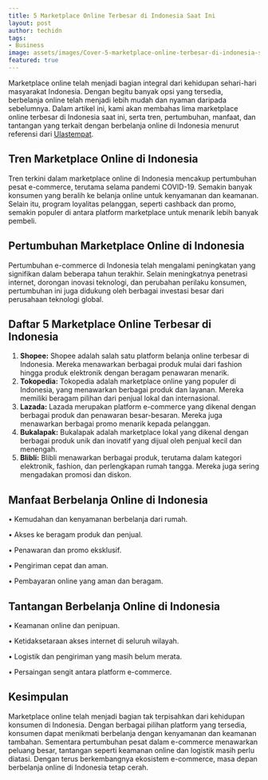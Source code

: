 ```yaml
---
title: 5 Marketplace Online Terbesar di Indonesia Saat Ini
layout: post
author: techidn
tags:
- Business
image: assets/images/Cover-5-marketplace-online-terbesar-di-indonesia-saat-ini.jpg
featured: true
---
```


Marketplace online telah menjadi bagian integral dari kehidupan sehari-hari masyarakat Indonesia. Dengan begitu banyak opsi yang tersedia, berbelanja online telah menjadi lebih mudah dan nyaman daripada sebelumnya. Dalam artikel ini, kami akan membahas lima marketplace online terbesar di Indonesia saat ini, serta tren, pertumbuhan, manfaat, dan tantangan yang terkait dengan berbelanja online di Indonesia menurut referensi dari [Ulastempat](https://www.ulastempat.com).

## Tren Marketplace Online di Indonesia
Tren terkini dalam marketplace online di Indonesia mencakup pertumbuhan pesat e-commerce, terutama selama pandemi COVID-19. Semakin banyak konsumen yang beralih ke belanja online untuk kenyamanan dan keamanan. Selain itu, program loyalitas pelanggan, seperti cashback dan promo, semakin populer di antara platform marketplace untuk menarik lebih banyak pembeli.

## Pertumbuhan Marketplace Online di Indonesia
Pertumbuhan e-commerce di Indonesia telah mengalami peningkatan yang signifikan dalam beberapa tahun terakhir. Selain meningkatnya penetrasi internet, dorongan inovasi teknologi, dan perubahan perilaku konsumen, pertumbuhan ini juga didukung oleh berbagai investasi besar dari perusahaan teknologi global.

## Daftar 5 Marketplace Online Terbesar di Indonesia
1.	**Shopee:** Shopee adalah salah satu platform belanja online terbesar di Indonesia. Mereka menawarkan berbagai produk mulai dari fashion hingga produk elektronik dengan beragam penawaran menarik.
2.	**Tokopedia:** Tokopedia adalah marketplace online yang populer di Indonesia, yang menawarkan berbagai produk dan layanan. Mereka memiliki beragam pilihan dari penjual lokal dan internasional.
3.	**Lazada:** Lazada merupakan platform e-commerce yang dikenal dengan berbagai produk dan penawaran besar-besaran. Mereka juga menawarkan berbagai promo menarik kepada pelanggan.
4.	**Bukalapak:** Bukalapak adalah marketplace lokal yang dikenal dengan berbagai produk unik dan inovatif yang dijual oleh penjual kecil dan menengah.
5.	**Blibli:** Blibli menawarkan berbagai produk, terutama dalam kategori elektronik, fashion, dan perlengkapan rumah tangga. Mereka juga sering mengadakan promosi dan diskon.

## Manfaat Berbelanja Online di Indonesia

•	Kemudahan dan kenyamanan berbelanja dari rumah.

•	Akses ke beragam produk dan penjual.

•	Penawaran dan promo eksklusif.

•	Pengiriman cepat dan aman.

•	Pembayaran online yang aman dan beragam.

## Tantangan Berbelanja Online di Indonesia

•	Keamanan online dan penipuan.

•	Ketidaksetaraan akses internet di seluruh wilayah.

•	Logistik dan pengiriman yang masih belum merata.

•	Persaingan sengit antara platform e-commerce.

## Kesimpulan
Marketplace online telah menjadi bagian tak terpisahkan dari kehidupan konsumen di Indonesia. Dengan berbagai pilihan platform yang tersedia, konsumen dapat menikmati berbelanja dengan kenyamanan dan keamanan tambahan. Sementara pertumbuhan pesat dalam e-commerce menawarkan peluang besar, tantangan seperti keamanan online dan logistik masih perlu diatasi. Dengan terus berkembangnya ekosistem e-commerce, masa depan berbelanja online di Indonesia tetap cerah.
